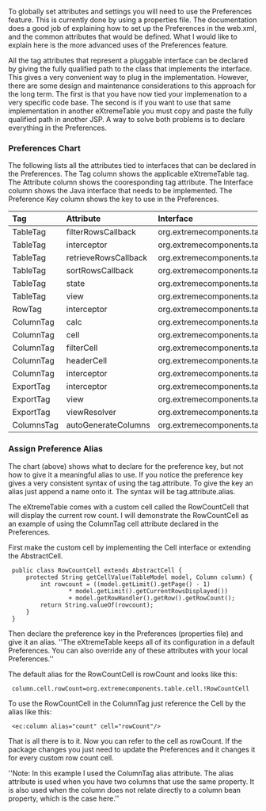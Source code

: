 To globally set attributes and settings you will need to use the Preferences feature. This is currently done by using a properties file. The documentation does a good job of explaining how to set up the Preferences in the web.xml, and the common attributes that would be defined. What I would like to explain here is the more advanced uses of the Preferences feature.

All the tag attributes that represent a pluggable interface can be declared by giving the fully qualified path to the class that implements the interface. This gives a very convenient way to plug in the implementation. However, there are some design and maintenance considerations to this approach for the long term. The first is that you have now tied your implemenation to a very specific code base. The second is if you want to use that same implementation in another eXtremeTable you must copy and paste the fully qualified path in another JSP. A way to solve both problems is to declare everything in the Preferences.

### Preferences Chart ###

The following lists all the attributes tied to interfaces that can be declared in the Preferences. The Tag column shows the applicable eXtremeTable tag. The Attribute column shows the cooresponding tag attribute. The Interface column shows the Java interface that needs to be implemented. The Preference Key column shows the key to use in the Preferences.

| **Tag** | **Attribute** | **Interface** | **Preference Key** |
|:--------|:--------------|:--------------|:-------------------|
| TableTag | filterRowsCallback | org.extremecomponents.table.callback.FilterRowsCallback | table.filterRowsCallback |
| TableTag | interceptor   | org.extremecomponents.table.interceptor.TableInterceptor | table.interceptor  |
| TableTag  | retrieveRowsCallback  | org.extremecomponents.table.callback.RetrieveRowsCallback | table.retrieveRowsCallback |
| TableTag | sortRowsCallback | org.extremecomponents.table.callback.SortRowsCallback | table.sortRowsCallback |
| TableTag  | state         | org.extremecomponents.table.state.State | table.state        |
| TableTag | view          | org.extremecomponents.table.view.View | table.view         |
| RowTag  | interceptor   | org.extremecomponents.table.interceptor.RowInterceptor | row.interceptor    |
| ColumnTag | calc          | org.extremecomponents.table.calc.Calc | column.calc        |
| ColumnTag | cell          | org.extremecomponents.table.cell.Cell | column.cell        |
| ColumnTag | filterCell    | org.extremecomponents.table.cell.Cell | column.filterCell  |
| ColumnTag  | headerCell    | org.extremecomponents.table.cell.Cell | column.headerCell  |
| ColumnTag | interceptor   | org.extremecomponents.table.interceptor.ColumnInterceptor | column.interceptor |
| ExportTag | interceptor   | org.extremecomponents.table.interceptor.ExportInterceptor | export.interceptor |
| ExportTag | view          | org.extremecomponents.table.view.View | export.view        |
| ExportTag | viewResolver  | org.extremecomponents.table.filter.ViewResolver | export.viewResolver |
| ColumnsTag  | autoGenerateColumns  | org.extremecomponents.table.core.AutoGenerateColumns |                    |

### Assign Preference Alias ###

The chart (above) shows what to declare for the preference key, but not how to give it a meaningful alias to use. If you notice the preference key gives a very consistent syntax of using the tag.attribute. To give the key an alias just append a name onto it. The syntax will be tag.attribute.alias.

The eXtremeTable comes with a custom cell called the RowCountCell that will display the current row count. I will demonstrate the RowCountCell as an example of using the ColumnTag cell attribute declared in the Preferences.

First make the custom cell by implementing the Cell interface or extending the AbstractCell.

```
 public class RowCountCell extends AbstractCell {
     protected String getCellValue(TableModel model, Column column) {
         int rowcount = ((model.getLimit().getPage() - 1) 
                 * model.getLimit().getCurrentRowsDisplayed()) 
                 + model.getRowHandler().getRow().getRowCount();
         return String.valueOf(rowcount);
     }
 }
```

Then declare the preference key in the Preferences (properties file) and give it an alias. ''The eXtremeTable keeps all of its configuration in a default Preferences. You can also override any of these attributes with your local Preferences.''

The default alias for the RowCountCell is rowCount and looks like this:

```
 column.cell.rowCount=org.extremecomponents.table.cell.!RowCountCell
```

To use the RowCountCell in the ColumnTag just reference the Cell by the alias like this:

```
 <ec:column alias="count" cell="rowCount"/>
```

That is all there is to it. Now you can refer to the cell as rowCount. If the package changes you just need to update the Preferences and it changes it for every custom row count cell.

''Note: In this example I used the ColumnTag alias attribute. The alias attribute is used when you have two columns that use the same property. It is also used when the column does not relate directly to a column bean property, which is the case here.''



